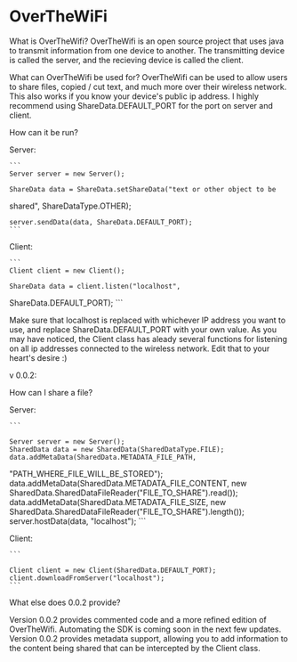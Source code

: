 # OverTheWiFi

What is OverTheWifi?
OverTheWifi is an open source project that uses java to transmit 
information from one device to another. The transmitting device is called 
the server, and the recieving device is called the client.

What can OverTheWifi be used for?
OverTheWifi can be used to allow users to share files, copied / cut text, 
and much more over their wireless network. This also works if you know your 
device's public ip address. I highly recommend using ShareData.DEFAULT_PORT 
for the port on server and client.

How can it be run?

Server:

	```
	Server server = new Server();
	
	ShareData data = ShareData.setShareData("text or other object to be 
shared", ShareDataType.OTHER);
	
	server.sendData(data, ShareData.DEFAULT_PORT);
	```


Client:

	```
	Client client = new Client();
	
	ShareData data = client.listen("localhost", 
ShareData.DEFAULT_PORT);
	```

Make sure that localhost is replaced with whichever IP address you want to 
use, and replace ShareData.DEFAULT_PORT with your own value. As you may 
have noticed, the Client class has aleady several functions 
for listening on all ip addresses connected to the wireless network. Edit 
that to your heart's desire :)


v 0.0.2:

How can I share a file?

Server:

	```
	
	Server server = new Server();
	SharedData data = new SharedData(SharedDataType.FILE);
	data.addMetaData(SharedData.METADATA_FILE_PATH, 
"PATH_WHERE_FILE_WILL_BE_STORED");
	data.addMetaData(SharedData.METADATA_FILE_CONTENT, new 
SharedData.SharedDataFileReader("FILE_TO_SHARE").read());
	data.addMetaData(SharedData.METADATA_FILE_SIZE, new 
SharedData.SharedDataFileReader("FILE_TO_SHARE").length());
	server.hostData(data, "localhost");
	```

Client:

	```
	
	Client client = new Client(SharedData.DEFAULT_PORT);
	client.downloadFromServer("localhost");
	```
What else does 0.0.2 provide?

  Version 0.0.2 provides commented code and a more refined edition of 
OverTheWifi. Automating the SDK is coming soon in the next few updates. 
Version 0.0.2 provides metadata support, allowing you to add information to 
the content being shared that can be intercepted by the Client class.
